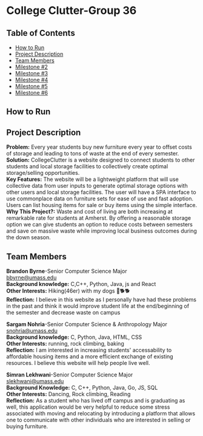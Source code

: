 # College Clutter-Group 36
## Table of Contents
- [How to Run](#)
- [Project Description](#How-to-Run)
- [Team Members](#Team-Members)
- [Milestone #2](https://github.com/umass-byrneb/CS326-Group-36/blob/main/docs/milestone_2/Milestone2_Group36.pdf)
- [Milestone #3](https://github.com/umass-byrneb/CS326-Group-36/blob/main/docs/milestone_2/Milestone2_Group36.pdf)
- [Milestone #4](https://github.com/umass-byrneb/CS326-Group-36/blob/main/docs/milestone_4/Milestone4_Group36.pdf)
- [Milestone #5](https://github.com/umass-byrneb/CS326-Group-36/blob/main/docs/milestone_5/Milestone5_Group36.pdf)
- [Milestone #6](https://github.com/umass-byrneb/CS326-Group-36/blob/main/docs/milestone_6/Milestone6_Group36.pdf)
## How to Run

  
## Project Description 
**Problem:** Every year students buy new furniture every year to offset costs of storage and leading to tons of waste at the end of every semester.\
**Solution:** CollegeClutter is a website designed to connect students to other students and local storage facilities to collectively create optimal storage/selling opportunities.\
**Key Features:** The website will be a lightweight platform that will use collective data from user inputs to generate optimal storage options with other users and local storage facilities. The user will have a SPA interface to use commonplace data on furniture sets for ease of use and fast adoption. Users can list housing items for sale or buy items using the simple interface. \
**Why This Project?:** Waste and cost of living are both increasing at remarkable rate for students at Amherst. By offering a reasonable storage option we can give students an option to reduce costs between semesters and save on massive waste while improving local business outcomes during the down season.

## Team Members
**Brandon Byrne**-Senior Computer Science Major    
bbyrne@umass.edu  
**Background knowledge:** C,C++, Python, Java, js and React  
**Other Interests:** Hiking(46er) with my dogs :walking:🐕:dog2:  
**Reflection:** I believe in this website as I personally have had these problems in the past and think it would improve student life at the end/beginning of the semester and decrease waste on campus

**Sargam Nohria**-Senior Computer Science & Anthropology Major    
snohria@umass.edu  
**Background knowledge:** C, Python, Java, HTML, CSS   
**Other Interests:** running, rock climbing, baking    
**Reflection:** I am interested in increasing students' accessability to affordable housing items and a more efficient exchange of existing resources. I believe this website will help people live well. 

**Simran Lekhwani**-Senior Computer Science Major   
slekhwani@umass.edu  
**Background Knowledge:** C, C++, Python, Java, Go, JS, SQL  
**Other Interests:** Dancing, Rock climbing, Reading   
**Reflection:** As a student who has lived off campus and is graduating as well, this application would be very helpful to reduce some stress associated with moving and relocating by introducing a platform that allows one to communicate with other individuals  who are interested in selling or buying furniture. 




